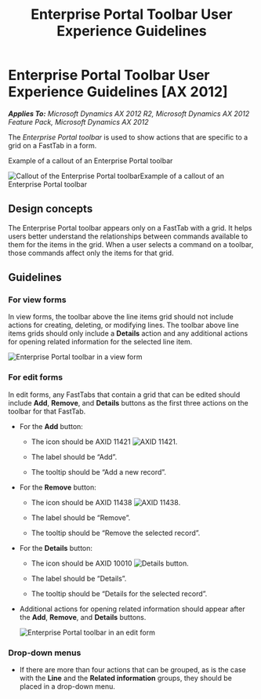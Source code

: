 ﻿---
title: Enterprise Portal Toolbar User Experience Guidelines
TOCTitle: Enterprise Portal Toolbar
ms:assetid: 7d855e53-fd2d-413e-85c6-17b4db93a550
ms:mtpsurl: https://msdn.microsoft.com/en-us/library/Gg886600(v=AX.60)
ms:contentKeyID: 35267964
ms.date: 11/07/2012
mtps_version: v=AX.60
---

# Enterprise Portal Toolbar User Experience Guidelines [AX 2012]


_**Applies To:** Microsoft Dynamics AX 2012 R2, Microsoft Dynamics AX 2012 Feature Pack, Microsoft Dynamics AX 2012_

The *Enterprise Portal toolbar* is used to show actions that are specific to a grid on a FastTab in a form.

Example of a callout of an Enterprise Portal toolbar

  
![Callout of the Enterprise Portal toolbar](images/Gg886600.EPToolbar01(AX.60).png "Callout of the Enterprise Portal toolbar")Example of a callout of an Enterprise Portal toolbar

## Design concepts

The Enterprise Portal toolbar appears only on a FastTab with a grid. It helps users better understand the relationships between commands available to them for the items in the grid. When a user selects a command on a toolbar, those commands affect only the items for that grid.

## Guidelines

### For view forms

In view forms, the toolbar above the line items grid should not include actions for creating, deleting, or modifying lines. The toolbar above line items grids should only include a **Details** action and any additional actions for opening related information for the selected line item.

![Enterprise Portal toolbar in a view form](images/Gg886600.EPToolbar02(AX.60).png "Enterprise Portal toolbar in a view form")

### For edit forms

In edit forms, any FastTabs that contain a grid that can be edited should include **Add**, **Remove**, and **Details** buttons as the first three actions on the toolbar for that FastTab.

  - For the **Add** button:
    
      - The icon should be AXID 11421 ![AXID 11421](images/Gg886581.AXID11421(AddGeneric)16x16(AX.60).png "AXID 11421").
    
      - The label should be “Add”.
    
      - The tooltip should be “Add a new record”.

  - For the **Remove** button:
    
      - The icon should be AXID 11438 ![AXID 11438](images/Gg886581.AXID11438(RemoveGeneric)16x16(AX.60).png "AXID 11438").
    
      - The label should be “Remove”.
    
      - The tooltip should be “Remove the selected record”.

  - For the **Details** button:
    
      - The icon should be AXID 10010 ![Details button](images/Gg886570.AXID(AX.60).png "Details button").
    
      - The label should be “Details”.
    
      - The tooltip should be “Details for the selected record”.

  - Additional actions for opening related information should appear after the **Add**, **Remove**, and **Details** buttons.
    
    ![Enterprise Portal toolbar in an edit form](images/Gg886600.EPToolbar03(AX.60).png "Enterprise Portal toolbar in an edit form")

### Drop-down menus

  - If there are more than four actions that can be grouped, as is the case with the **Line** and the **Related information** groups, they should be placed in a drop-down menu.

